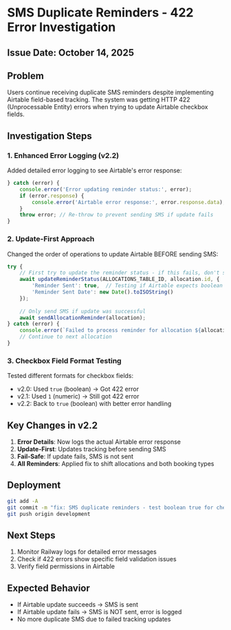 # SMS Duplicate Reminders - 422 Error Investigation

## Issue Date: October 14, 2025

## Problem
Users continue receiving duplicate SMS reminders despite implementing Airtable field-based tracking. The system was getting HTTP 422 (Unprocessable Entity) errors when trying to update Airtable checkbox fields.

## Investigation Steps

### 1. Enhanced Error Logging (v2.2)
Added detailed error logging to see Airtable's error response:
```javascript
} catch (error) {
    console.error('Error updating reminder status:', error);
    if (error.response) {
        console.error('Airtable error response:', error.response.data);
    }
    throw error; // Re-throw to prevent sending SMS if update fails
}
```

### 2. Update-First Approach
Changed the order of operations to update Airtable BEFORE sending SMS:
```javascript
try {
    // First try to update the reminder status - if this fails, don't send SMS
    await updateReminderStatus(ALLOCATIONS_TABLE_ID, allocation.id, {
        'Reminder Sent': true,  // Testing if Airtable expects boolean true
        'Reminder Sent Date': new Date().toISOString()
    });
    
    // Only send SMS if update was successful
    await sendAllocationReminder(allocation);
} catch (error) {
    console.error(`Failed to process reminder for allocation ${allocation.id}:`, error);
    // Continue to next allocation
}
```

### 3. Checkbox Field Format Testing
Tested different formats for checkbox fields:
- v2.0: Used `true` (boolean) → Got 422 error
- v2.1: Used `1` (numeric) → Still got 422 error
- v2.2: Back to `true` (boolean) with better error handling

## Key Changes in v2.2

1. **Error Details**: Now logs the actual Airtable error response
2. **Update-First**: Updates tracking before sending SMS
3. **Fail-Safe**: If update fails, SMS is not sent
4. **All Reminders**: Applied fix to shift allocations and both booking types

## Deployment
```bash
git add -A
git commit -m "fix: SMS duplicate reminders - test boolean true for checkbox fields and prevent SMS on update failure"
git push origin development
```

## Next Steps
1. Monitor Railway logs for detailed error messages
2. Check if 422 errors show specific field validation issues
3. Verify field permissions in Airtable

## Expected Behavior
- If Airtable update succeeds → SMS is sent
- If Airtable update fails → SMS is NOT sent, error is logged
- No more duplicate SMS due to failed tracking updates
